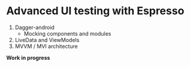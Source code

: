 # Advanced UI testing with Espresso

1. Dagger-android 
     - Mocking components and modules
2. LiveData and ViewModels
3. MVVM / MVI architecture

**Work in progress**
